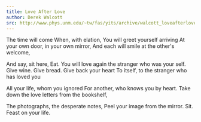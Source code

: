 ```yaml
---
title: Love After Love
author: Derek Walcott
src: http://www.phys.unm.edu/~tw/fas/yits/archive/walcott_loveafterlove.html
---
```


The time will come
When, with elation,
You will greet yourself arriving
At your own door, in your own mirror,
And each will smile at the other's welcome,
 
And say, sit here, Eat.
You will love again the stranger who was your self.
Give wine. Give bread. Give back your heart
To itself, to the stranger who has loved you
 
All your life, whom you ignored
For another, who knows you by heart.
Take down the love letters from the bookshelf,
 
The photographs, the desperate notes,
Peel your image from the mirror.
Sit. Feast on your life.